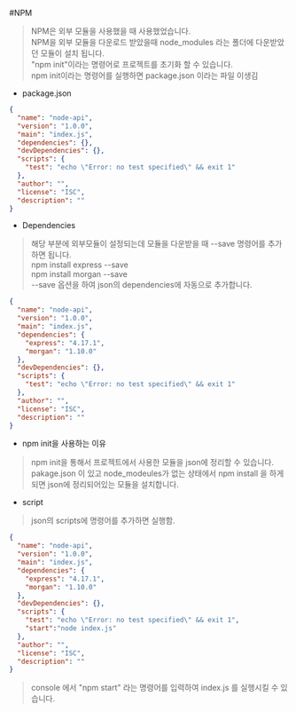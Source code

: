 #NPM
>NPM은 외부 모듈을 사용했을 때 사용했었습니다.   
>NPM을 외부 모듈을 다운로드 받았을때 node_modules 라는 폴더에 다운받았던 모듈이 설치 됩니다.   
>"npm init"이라는 명령어로 프로젝트를 초기화 할 수 있습니다.   
>npm init이라는 명령어를 실행하면 package.json 이라는 파일 이생김

+ package.json
```json
{
  "name": "node-api",
  "version": "1.0.0",
  "main": "index.js",
  "dependencies": {},
  "devDependencies": {},
  "scripts": {
    "test": "echo \"Error: no test specified\" && exit 1"
  },
  "author": "",
  "license": "ISC",
  "description": ""
}

```
+ Dependencies
>해당 부분에 외부모듈이 설정되는데 모듈을 다운받을 때 --save 명령어를 추가하면 됩니다.   
>npm install express --save   
>npm install morgan --save   
>--save 옵션을 하여 json의 dependencies에 자동으로 추가합니다.
```json
{
  "name": "node-api",
  "version": "1.0.0",
  "main": "index.js",
  "dependencies": {
    "express": "4.17.1",
    "morgan": "1.10.0"
  },
  "devDependencies": {},
  "scripts": {
    "test": "echo \"Error: no test specified\" && exit 1"
  },
  "author": "",
  "license": "ISC",
  "description": ""
}
```

+ npm init을 사용하는 이유
>npm init을 통해서 프로젝트에서 사용한 모듈을 json에 정리할 수 있습니다.   
>pakage.json 이 있고 node_modeules가 없는 상태에서 npm install 을 하게되면 json에 정리되어있는 모듈을 설치합니다.

+ script
>json의 scripts에 명령어를 추가하면 실행함.
```json
{
  "name": "node-api",
  "version": "1.0.0",
  "main": "index.js",
  "dependencies": {
    "express": "4.17.1",
    "morgan": "1.10.0"
  },
  "devDependencies": {},
  "scripts": {
    "test": "echo \"Error: no test specified\" && exit 1", 
    "start":"node index.js"
  },
  "author": "",
  "license": "ISC",
  "description": ""
}
```
>console 에서 "npm start" 라는 명령어를 입력하여 index.js 를 실행시킬 수 있습니다.
